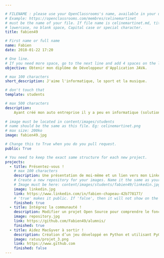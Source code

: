 ```yaml
---

# FILENAME : please use your OpenClassrooms's name, available in your url.
# Example: https://openclassrooms.com/membres/celinemartinet
# must be the name of your file. If file name is celinemartinet.md, title is celinemartinet.
# lowercase, no blank space, Capital case or special character.
title: fabien49

# First name or full name
name: Fabien
date: 2018-01-22 17:20

# One line.
# If you need more space, go to the next line and add 4 spaces on the left, as in 'description'.
objective: Obtenir mon diplôme de Développeur d'Application JAVA.

# max 100 characters
short_description: J'aime l'informatique, le sport et la musique.

# don't touch that
template: students

# max 500 characters
description:
    Ayant créé mon auto entreprise il y a peu en informatique (solution informatique pour gestion du personnel sur Excel), cette formation diplômante et qualifiante me permettra d’apporter des solutions plus       solides et diverses aux entreprises ou clients ainsi que de renforcer ma légitimité auprès d'eux'. De plus, j’ai été sollicité pour un projet qui fait sens pour moi dans lequel j’aimerai m’investir. C’est      pourquoi j’ai besoin de solides connaissances que je pourrai acquérir grâce à cette formation. Cette création d’auto entreprise provient d’une volonté de mêler harmonieusement vie professionnelle et vie        familiale. Toutefois je n’exclue pas de devenir salarié en parallèle de mon activité.
    
# image must be located in content/images/students
# name should be the same as this file. Eg: celinemartinet.png
# max size: 200ko
image: fabien49.jpg

# Change this to True when you do you pull request.
public: True

# You need to keep the exact same structure for each new project.
projects:
  - title: Présentez-vous !
    # max 100 characters
    description: Une présentation de moi-même et un lien vers mon LinkedIn.
    # Create a new repository for your images. Name it the same as your nickname and profile picture.
    # Image must be here: content/images/students/fabien49/linkedin.jpg
    image: linkedin.jpg
    link: https://www.linkedin.com/in/fabien-chapeau-42b778177/
    # 'true' makes it public. If 'false', then it will not show on the website.
    finished: true
  - title: Intégrez la communauté !
    description: Modifier un projet Open Source pour comprendre le fonctionnement de Git, de Github et des pull requests.
    image: repository.jpg
    link: https://github.com/Fabien49/alumnis/
    finished: true
  - title: Aidez MacGyver à sortir !
    description: Création d’un jeu développé en Python et utilisant PyGame.
    image: ratus/projet_3.png
    link: https://www.github.com
    finished: false
---
```

